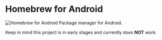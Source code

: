 # Homebrew for Android
![Homebrew for Android](https://myoctocat.com/assets/images/base-octocat.svg)
Package manager for Android.


Keep in mind this project is in early stages and currently does **NOT** work.
